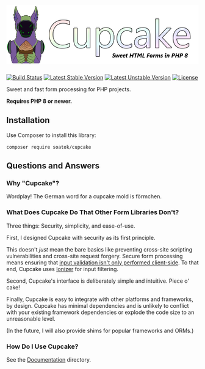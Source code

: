 # ![Cupcake](docs/headers/cupcake.png)

[![Build Status](https://github.com/soatok/cupcake/actions/workflows/ci.yml/badge.svg)](https://github.com/soatok/cupcake/actions)
[![Latest Stable Version](https://poser.pugx.org/soatok/cupcake/v/stable)](https://packagist.org/packages/soatok/cupcake)
[![Latest Unstable Version](https://poser.pugx.org/soatok/cupcake/v/unstable)](https://packagist.org/packages/soatok/cupcake)
[![License](https://poser.pugx.org/soatok/cupcake/license)](https://packagist.org/packages/soatok/cupcake)

Sweet and fast form processing for PHP projects.

**Requires PHP 8 or newer.**

## Installation

Use Composer to install this library:

```terminal
composer require soatok/cupcake
```

## Questions and Answers

### Why "Cupcake"?

Wordplay! The German word for a cupcake mold is förmchen.

### What Does Cupcake Do That Other Form Libraries Don't?

Three things: Security, simplicity, and ease-of-use. 

First, I designed Cupcake with security as its first principle.

This doesn't *just* mean the bare basics like preventing cross-site scripting
vulnerabilities and cross-site request forgery. Secure form processing means ensuring that [input validation isn't only performed client-side](https://soatok.blog/2020/04/27/why-server-side-input-validation-matters/).
To that end, Cupcake uses [Ionizer](https://github.com/paragonie/ionizer) for input filtering.

Second, Cupcake's interface is deliberately simple and intuitive. Piece o' cake!

Finally, Cupcake is easy to integrate with other platforms and frameworks,
by design. Cupcake has minimal dependencies and is unlikely to conflict with
your existing framework dependencies or explode the code size to an unreasonable
level.

(In the future, I will also provide shims for popular frameworks and ORMs.)

### How Do I Use Cupcake?

See the [Documentation](docs) directory.
